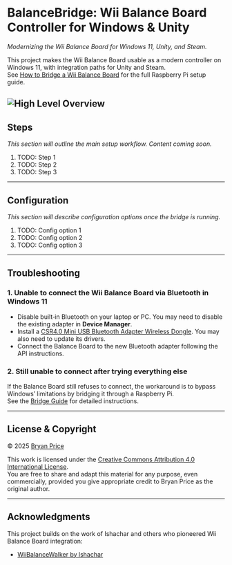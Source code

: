 # BalanceBridge: Wii Balance Board Controller for Windows & Unity
_Modernizing the Wii Balance Board for Windows 11, Unity, and Steam._

This project makes the Wii Balance Board usable as a modern controller on Windows 11, with integration paths for Unity and Steam.  
See [How to Bridge a Wii Balance Board](docs/Wii-Balance-Board-Bridge.md) for the full Raspberry Pi setup guide.  

![High Level Overview](images/BalanceBridge2.png "High Level Overview")
---

## Steps
_This section will outline the main setup workflow. Content coming soon._  
1. TODO: Step 1  
2. TODO: Step 2  
3. TODO: Step 3  

---

## Configuration
_This section will describe configuration options once the bridge is running._  
1. TODO: Config option 1  
2. TODO: Config option 2  
3. TODO: Config option 3  

---

## Troubleshooting

### 1. Unable to connect the Wii Balance Board via Bluetooth in Windows 11
- Disable built‑in Bluetooth on your laptop or PC. You may need to disable the existing adapter in **Device Manager**.  
- Install a [CSR4.0 Mini USB Bluetooth Adapter Wireless Dongle](https://www.amazon.com/dp/B07KC39CCL?ref=ppx_yo2ov_dt_b_fed_asin_title). You may also need to update its drivers.  
- Connect the Balance Board to the new Bluetooth adapter following the API instructions.  

### 2. Still unable to connect after trying everything else
If the Balance Board still refuses to connect, the workaround is to bypass Windows’ limitations by bridging it through a Raspberry Pi.  
See the [Bridge Guide](docs/Wii-Balance-Board-Bridge.md) for detailed instructions.  

---

## License & Copyright
© 2025 [Bryan Price](mailto:bryansp_ms@hotmail.com?subject=BalanceBridge)  

This work is licensed under the [Creative Commons Attribution 4.0 International License](https://creativecommons.org/licenses/by/4.0/).  
You are free to share and adapt this material for any purpose, even commercially, provided you give appropriate credit to Bryan Price as the original author.  

---

## Acknowledgments
This project builds on the work of Ishachar and others who pioneered Wii Balance Board integration:  
- [WiiBalanceWalker by lshachar](https://github.com/lshachar/WiiBalanceWalker)  
